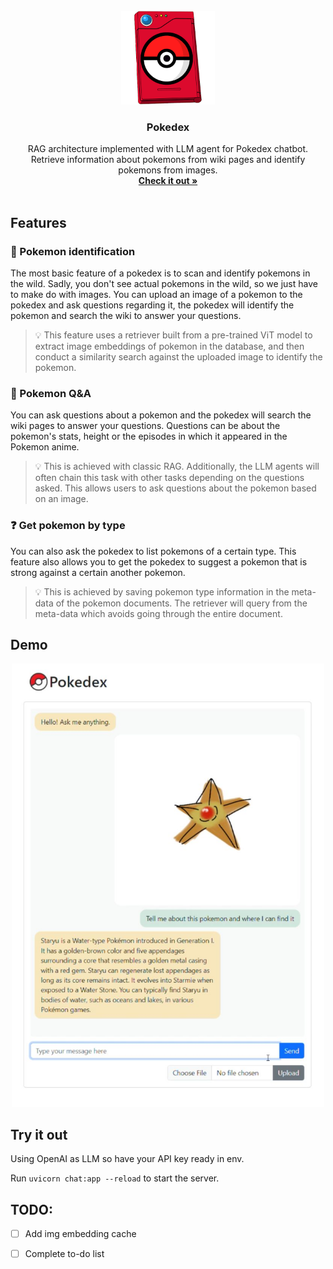 <!-- PROJECT LOGO -->
<br />
<div align="center">
  <a href="https://github.com/Xinyu-ham/pokedex">
    <img src="static/icon.png" alt="Logo" width="150" height="150">
  </a>

  <h3 align="center">Pokedex</h3>

  <p align="center">
    RAG architecture implemented with LLM agent for Pokedex chatbot. Retrieve information about pokemons from wiki pages and identify pokemons from images.
    <br />
    <a href="#Demo"><strong>Check it out »</strong></a>
    <br />
    <br />
  </p>
</div>





## Features

### 🔎 Pokemon identification
The most basic feature of a pokedex is to scan and identify pokemons in the wild. Sadly, you don't see actual pokemons in the wild, so we just have to make do with images. You can upload an image of a pokemon to the pokedex and ask questions regarding it, the pokedex will identify the pokemon and search the wiki to answer your questions.
> 💡 This feature uses a retriever built from a pre-trained ViT model to extract image embeddings of pokemon in the database, and then conduct a similarity search against the uploaded image to identify the pokemon.
### 📖 Pokemon Q&A
You can ask questions about a pokemon and the pokedex will search the wiki pages to answer your questions. Questions can be about the pokemon's stats, height or the episodes in which it appeared in the Pokemon anime.
> 💡 This is achieved with classic RAG. Additionally, the LLM agents will often chain this task with other tasks depending on the questions asked. This allows users to ask questions about the pokemon based on an image.
### ❓ Get pokemon by type
You can also ask the pokedex to list pokemons of a certain type. This feature also allows you to get the pokedex to suggest a pokemon that is strong against a certain another pokemon.
> 💡 This is achieved by saving pokemon type information in the meta-data of the pokemon documents. The retriever will query from the meta-data which avoids going through the entire document.


## Demo
<div style="text-align:center"><img src="static/demo.jpeg" width="500"></img></div>



## Try it out
Using OpenAI as LLM so have your API key ready in env.

Run `uvicorn chat:app --reload` to start the server.

## TODO:
- [ ] Add img embedding cache
- [ ] Complete to-do list





